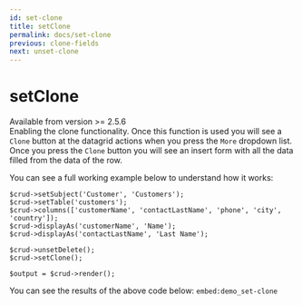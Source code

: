 ```yaml
---
id: set-clone
title: setClone
permalink: docs/set-clone
previous: clone-fields
next: unset-clone
---
```


# setClone


<div class="quick-description">Available from version >= 2.5.6</div>
Enabling the clone functionality. Once this function is used you will see a <code>Clone</code> button at the datagrid actions when you press the <code>More</code> dropdown list. Once you press the <code>Clone</code> button you will see an insert form with all the data filled from the data of the row. 

You can see a full working example below to understand how it works:

<pre><code class="language-php">$crud->setSubject('Customer', 'Customers');
$crud->setTable('customers');
$crud->columns(['customerName', 'contactLastName', 'phone', 'city', 'country']);
$crud->displayAs('customerName', 'Name');
$crud->displayAs('contactLastName', 'Last Name');

$crud->unsetDelete();
$crud->setClone();

$output = $crud->render();
</code></pre>

You can see the results of the above code below:
`embed:demo_set-clone`
